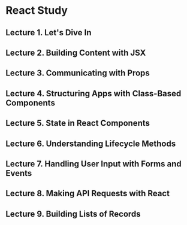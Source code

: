 # React Study
## Lecture 1. Let's Dive In

## Lecture 2. Building Content with JSX

## Lecture 3. Communicating with Props

## Lecture 4. Structuring Apps with Class-Based Components

## Lecture 5. State in React Components

## Lecture 6. Understanding Lifecycle Methods

## Lecture 7. Handling User Input with Forms and Events

## Lecture 8. Making API Requests with React

## Lecture 9. Building Lists of Records
